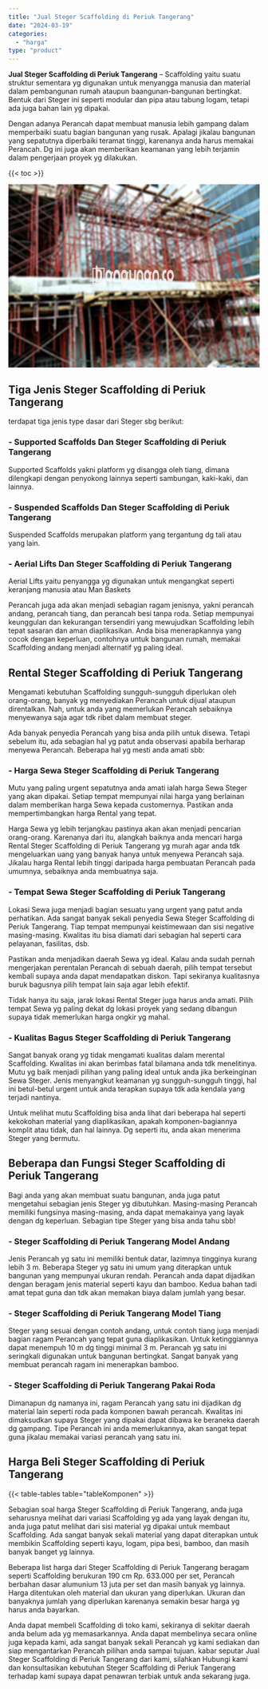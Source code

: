 ```yaml
---
title: "Jual Steger Scaffolding di Periuk Tangerang"
date: "2024-03-19"
categories: 
  - "harga"
type: "product"
---
```


**Jual Steger Scaffolding di Periuk Tangerang** – Scaffolding yaitu suatu struktur sementara yg digunakan untuk menyangga manusia dan material dalam pembangunan rumah ataupun baangunan-bangunan bertingkat. Bentuk dari Steger ini seperti modular dan pipa atau tabung logam, tetapi ada juga bahan lain yg dipakai.

Dengan adanya Perancah dapat membuat manusia lebih gampang dalam memperbaiki suatu bagian bangunan yang rusak. Apalagi jikalau bangunan yang sepatutnya diperbaiki teramat tinggi, karenanya anda harus memakai Perancah. Dg ini juga akan memberikan keamanan yang lebih terjamin dalam pengerjaan proyek yg dilakukan.

{{< toc >}}

![Jual Steger Scaffolding di Periuk Tangerang](/images/sewa-scaffolding-steger-23.png)

## Tiga Jenis Steger Scaffolding di Periuk Tangerang

terdapat tiga jenis type dasar dari Steger sbg berikut:

### \- Supported Scaffolds Dan Steger Scaffolding di Periuk Tangerang

Supported Scaffolds yakni platform yg disangga oleh tiang, dimana dilengkapi dengan penyokong lainnya seperti sambungan, kaki-kaki, dan lainnya.

### \- Suspended Scaffolds Dan Steger Scaffolding di Periuk Tangerang

Suspended Scaffolds merupakan platform yang tergantung dg tali atau yang lain.

### \- Aerial Lifts Dan Steger Scaffolding di Periuk Tangerang

Aerial Lifts yaitu penyangga yg digunakan untuk mengangkat seperti keranjang manusia atau Man Baskets

Perancah juga ada akan menjadi sebagian ragam jenisnya, yakni perancah andang, perancah tiang, dan perancah besi tanpa roda. Setiap mempunyai keunggulan dan kekurangan tersendiri yang mewujudkan Scaffolding lebih tepat sasaran dan aman diaplikasikan. Anda bisa menerapkannya yang cocok dengan keperluan, contohnya untuk bangunan rumah, memakai Scaffolding andang menjadi alternatif yg paling ideal.

## Rental Steger Scaffolding di Periuk Tangerang

Mengamati kebutuhan Scaffolding sungguh-sungguh diperlukan oleh orang-orang, banyak yg menyediakan Perancah untuk dijual ataupun direntalkan. Nah, untuk anda yang memerlukan Perancah sebaiknya menyewanya saja agar tdk ribet dalam membuat steger.

Ada banyak penyedia Perancah yang bisa anda pilih untuk disewa. Tetapi sebelum itu, ada sebagian hal yg patut anda observasi apabila berharap menyewa Perancah. Beberapa hal yg mesti anda amati sbb:

### \- Harga Sewa Steger Scaffolding di Periuk Tangerang

Mutu yang paling urgent sepatutnya anda amati ialah harga Sewa Steger yang akan dipakai. Setiap tempat mempunyai nilai harga yang berlainan dalam memberikan harga Sewa kepada customernya. Pastikan anda mempertimbangkan harga Rental yang tepat.

Harga Sewa yg lebih terjangkau pastinya akan akan menjadi pencarian orang-orang. Karenanya dari itu, alangkah baiknya anda mencari harga Rental Steger Scaffolding di Periuk Tangerang yg murah agar anda tdk mengeluarkan uang yang banyak hanya untuk menyewa Perancah saja. Jikalau harga Rental lebih tinggi daripada harga pembuatan Perancah pada umumnya, sebaiknya anda membuatnya saja.

### \- Tempat Sewa Steger Scaffolding di Periuk Tangerang

Lokasi Sewa juga menjadi bagian sesuatu yang urgent yang patut anda perhatikan. Ada sangat banyak sekali penyedia Sewa Steger Scaffolding di Periuk Tangerang. Tiap tempat mempunyai keistimewaan dan sisi negative masing-masing. Kwalitas itu bisa diamati dari sebagian hal seperti cara pelayanan, fasilitas, dsb.

Pastikan anda menjadikan daerah Sewa yg ideal. Kalau anda sudah pernah mengerjakan perentalan Perancah di sebuah daerah, pilih tempat tersebut kembali supaya anda dapat mendapatkan diskon. Tapi sekiranya kualitasnya buruk bagusnya pilih tempat lain saja agar lebih efektif.

Tidak hanya itu saja, jarak lokasi Rental Steger juga harus anda amati. Pilih tempat Sewa yg paling dekat dg lokasi proyek yang sedang dibangun supaya tidak memerlukan harga ongkir yg mahal.

### \- Kualitas Bagus Steger Scaffolding di Periuk Tangerang

Sangat banyak orang yg tidak mengamati kualitas dalam merental Scaffolding. Kwalitas ini akan berimbas fatal bilamana anda tdk menelitinya. Mutu yg baik menjadi pilihan yang paling ideal untuk anda jika berkeinginan Sewa Steger. Jenis menyangkut keamanan yg sungguh-sungguh tinggi, hal ini betul-betul urgent untuk anda terapkan supaya tdk ada kendala yang terjadi nantinya.

Untuk melihat mutu Scaffolding bisa anda lihat dari beberapa hal seperti kekokohan material yang diaplikasikan, apakah komponen-bagiannya komplit atau tidak, dan hal lainnya. Dg seperti itu, anda akan menerima Steger yang bermutu.

## Beberapa dan Fungsi Steger Scaffolding di Periuk Tangerang

Bagi anda yang akan membuat suatu bangunan, anda juga patut mengetahui sebagian jenis Steger yg dibutuhkan. Masing-masing Perancah memiliki fungsinya masing-masing, anda dapat memakainya yang layak dengan dg keperluan. Sebagian tipe Steger yang bisa anda tahu sbb!

### \- Steger Scaffolding di Periuk Tangerang Model Andang

Jenis Perancah yg satu ini memiliki bentuk datar, lazimnya tingginya kurang lebih 3 m. Beberapa Steger yg satu ini umum yang diterapkan untuk bangunan yang mempunyai ukuran rendah. Perancah anda dapat dijadikan dengan beragam jenis material seperti kayu dan bamboo. Kedua bahan tadi amat tepat guna dan tdk akan memakan biaya dalam jumlah yang besar.

### \- Steger Scaffolding di Periuk Tangerang Model Tiang

Steger yang sesuai dengan contoh andang, untuk contoh tiang juga menjadi bagian ragam Perancah yang tepat guna diaplikasikan. Untuk ketinggiannya dapat menempuh 10 m dg tinggi minimal 3 m. Perancah yg satu ini seringkali digunakan untuk bangunan bertingkat. Sangat banyak yang membuat perancah ragam ini menerapkan bamboo.

### \- Steger Scaffolding di Periuk Tangerang Pakai Roda

Dimanapun dg namanya ini, ragam Perancah yang satu ini dijadikan dg material lain seperti roda pada komponen bawah perancah. Kwalitas ini dimaksudkan supaya Steger yang dipakai dapat dibawa ke beraneka daerah dg gampang. Tipe Perancah ini anda memerlukannya, akan sangat tepat guna jikalau memakai variasi perancah yang satu ini.

## Harga Beli Steger Scaffolding di Periuk Tangerang

{{< table-tables table="tableKomponen" >}}

Sebagian soal harga Steger Scaffolding di Periuk Tangerang, anda juga seharusnya melihat dari variasi Scaffolding yg ada yang layak dengan itu, anda juga patut melihat dari sisi material yg dipakai untuk membaut Scaffolding. Ada sangat banyak sekali material yang dapat diterapkan untuk membikin Scaffolding seperti kayu, logam, pipa besi, bamboo, dan masih banyak banget yg lainnya.

Beberapa list harga dari Steger Scaffolding di Periuk Tangerang beragam seperti Scaffolding berukuran 190 cm Rp. 633.000 per set, Perancah berbahan dasar alumunium 13 juta per set dan masih banyak yg lainnya. Harga ditentukan oleh material dan ukuran yang diperlukan. Ukuran dan banyaknya jumlah yang diperlukan karenanya semakin besar harga yg harus anda bayarkan.

Anda dapat membeli Scaffolding di toko kami, sekiranya di sekitar daerah anda belum ada yg memasarkannya. Anda dapat membelinya secara online juga kepada kami, ada sangat banyak sekali Perancah yg kami sediakan dan siap mengantarkan Perancah pilihan anda sampai tujuan. kabar seputar Jual Steger Scaffolding di Periuk Tangerang dari kami, silahkan Hubungi kami dan konsultasikan kebutuhan Steger Scaffolding di Periuk Tangerang terhadap kami supaya dapat penawran terbiak untuk anda sekarang juga.
